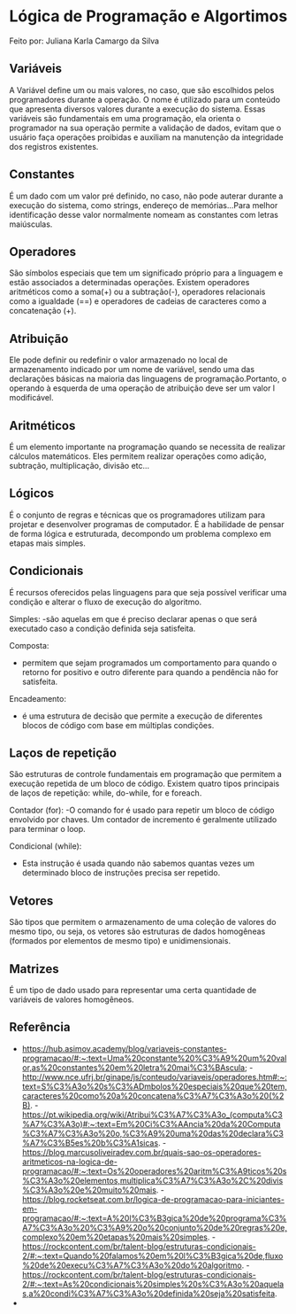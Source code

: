 
# Lógica de Programação e Algortimos

Feito por: Juliana Karla Camargo da Silva
## Variáveis

 A Variável define um ou mais valores, no caso, que são escolhidos pelos programadores durante a operação. O nome é utilizado para um conteúdo que apresenta diversos valores durante a execução do sistema.
 Essas variáveis são fundamentais em uma programação, ela orienta o programador na sua operação permite a validação de dados, evitam que o usuário faça operações proibidas e auxiliam na manutenção da integridade dos registros existentes. 
## Constantes

 É um dado com um valor pré definido, no caso, não pode auterar durante a execução do sistema, como strings, endereço de memórias...Para melhor identificação desse valor normalmente nomeam as constantes com letras maiúsculas.
## Operadores
 
 São símbolos especiais que tem um significado próprio para a linguagem e estão associados a determinadas operações. Existem operadores aritméticos como a soma(+) ou a subtração(-), operadores relacionais como a igualdade (==) e operadores de cadeias de caracteres como a concatenação (+).
## Atribuição

 Ele pode definir ou redefinir  o valor armazenado no local de armazenamento indicado por um nome de variável, sendo uma das declarações básicas na maioria das linguagens de programação.Portanto, o operando à esquerda de uma operação de atribuição deve ser um valor l modificável.
## Aritméticos

 É um elemento importante na programação quando se necessita de realizar cálculos matemáticos. Eles permitem realizar operações como adição, subtração, multiplicação, divisão etc...
## Lógicos

  É o conjunto de regras e técnicas que os programadores utilizam para projetar e desenvolver programas de computador. É a habilidade de pensar de forma lógica e estruturada, decompondo um problema complexo em etapas mais simples.
## Condicionais

 É recursos oferecidos pelas linguagens para que seja possível verificar uma condição e alterar o fluxo de execução do algoritmo.

 Simples:
 -são aquelas em que é preciso declarar apenas o que será executado caso a condição definida seja satisfeita.

 Composta:
 - permitem que sejam programados um comportamento para quando o retorno for positivo e outro diferente para quando a pendência não for satisfeita.

 Encadeamento:
 - é uma estrutura de decisão que permite a execução de diferentes blocos de código com base em múltiplas condições. 
## Laços de repetição

 São estruturas de controle fundamentais em programação que permitem a execução repetida de um bloco de código. Existem quatro tipos principais de laços de repetição: while, do-while, for e foreach. 

  Contador (for):
  -O comando for é usado para repetir um bloco de código envolvido por chaves. Um contador de incremento é geralmente utilizado para terminar o loop.

  Condicional (while):
  - Esta instrução é usada quando não sabemos quantas vezes um determinado bloco de instruções precisa ser repetido. 
## Vetores

 São tipos que permitem o armazenamento de uma coleção de valores do mesmo tipo, ou seja, os vetores são estruturas de dados homogêneas (formados por elementos de mesmo tipo) e unidimensionais. 
## Matrizes

  É um tipo de dado usado para representar uma certa quantidade de variáveis de valores homogêneos.
## Referência

 - https://hub.asimov.academy/blog/variaveis-constantes-programacao/#:~:text=Uma%20constante%20%C3%A9%20um%20valor,as%20constantes%20em%20letra%20mai%C3%BAscula;
 -http://www.nce.ufrj.br/ginape/js/conteudo/variaveis/operadores.htm#:~:text=S%C3%A3o%20s%C3%ADmbolos%20especiais%20que%20tem,caracteres%20como%20a%20concatena%C3%A7%C3%A3o%20(%2B).
 -https://pt.wikipedia.org/wiki/Atribui%C3%A7%C3%A3o_(computa%C3%A7%C3%A3o)#:~:text=Em%20Ci%C3%AAncia%20da%20Computa%C3%A7%C3%A3o%20o,%C3%A9%20uma%20das%20declara%C3%A7%C3%B5es%20b%C3%A1sicas.
 -https://blog.marcusoliveiradev.com.br/quais-sao-os-operadores-aritmeticos-na-logica-de-programacao/#:~:text=Os%20operadores%20aritm%C3%A9ticos%20s%C3%A3o%20elementos,multiplica%C3%A7%C3%A3o%2C%20divis%C3%A3o%20e%20muito%20mais.
 -https://blog.rocketseat.com.br/logica-de-programacao-para-iniciantes-em-programacao/#:~:text=A%20l%C3%B3gica%20de%20programa%C3%A7%C3%A3o%20%C3%A9%20o%20conjunto%20de%20regras%20e,complexo%20em%20etapas%20mais%20simples.
 -https://rockcontent.com/br/talent-blog/estruturas-condicionais-2/#:~:text=Quando%20falamos%20em%20l%C3%B3gica%20de,fluxo%20de%20execu%C3%A7%C3%A3o%20do%20algoritmo.
 -https://rockcontent.com/br/talent-blog/estruturas-condicionais-2/#:~:text=As%20condicionais%20simples%20s%C3%A3o%20aquelas,a%20condi%C3%A7%C3%A3o%20definida%20seja%20satisfeita.
 -

